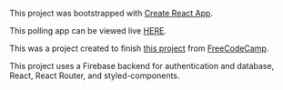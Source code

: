 This project was bootstrapped with [Create React App](https://github.com/facebookincubator/create-react-app).

This polling app can be viewed live [HERE](https://polling-app-2.herokuapp.com/).

This was a project created to finish [this project](https://learn.freecodecamp.org/coding-interview-prep/take-home-projects/build-a-voting-app/) from [FreeCodeCamp](https://learn.freecodecamp.org/).

This project uses a Firebase backend for authentication and database, React, React Router, and styled-components. 

